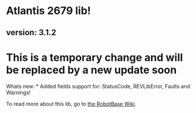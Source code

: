 # Atlantis 2679 lib!

## version: 3.1.2

# This is a temporary change and will be replaced by a new update soon

Whats new:
    * Added fields support for: StatusCode, REVLibError, Faults and Warnings!

To read more about this lib, go to [the RobotBase Wiki](https://github.com/Tiger-team-2679/RobotBase/wiki).

